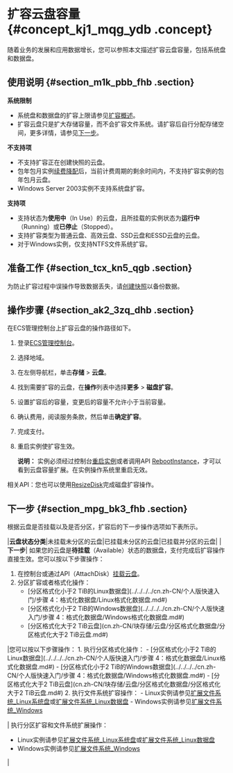 # 扩容云盘容量 {#concept_kj1_mqg_ydb .concept}

随着业务的发展和应用数据增长，您可以参照本文描述扩容云盘容量，包括系统盘和数据盘。

## 使用说明 {#section_m1k_pbb_fhb .section}

**系统限制** 

-   系统盘和数据盘的扩容上限请参见[扩容概述](cn.zh-CN/块存储/云盘/扩容云盘/扩容概述.md#)。
-   扩容云盘只是扩大存储容量，而不会扩容文件系统。请扩容后自行分配存储空间，更多详情，请参见[下一步](#)。

**不支持项** 

-   不支持扩容正在创建快照的云盘。
-   包年包月实例[续费降配](../../../../cn.zh-CN/产品定价/续费实例/续费降配.md#)后，当前计费周期的剩余时间内，不支持扩容实例的包年包月云盘。
-   Windows Server 2003实例不支持系统盘扩容。

**支持项** 

-   支持状态为**使用中**（In Use）的云盘，且所挂载的实例状态为**运行中**（Running）或**已停止**（Stopped）。
-   支持扩容类型为普通云盘、高效云盘、SSD云盘和ESSD云盘的云盘。
-   对于Windows实例，仅支持NTFS文件系统扩容。

## 准备工作 {#section_tcx_kn5_qgb .section}

为防止扩容过程中误操作导致数据丢失，请[创建快照](cn.zh-CN/快照/使用快照/创建快照.md#)以备份数据。

## 操作步骤 {#section_ak2_3zq_dhb .section}

在ECS管理控制台上扩容云盘的操作路径如下。

1.  登录[ECS管理控制台](https://ecs.console.aliyun.com/)。
2.  选择地域。
3.  在左侧导航栏，单击**存储** \> **云盘**。
4.  找到需要扩容的云盘，在**操作**列表中选择**更多** \> **磁盘扩容**。
5.  设置扩容后的容量，变更后的容量不允许小于当前容量。
6.  确认费用，阅读服务条款，然后单击**确定扩容**。
7.  完成支付。
8.  重启实例使扩容生效。

    **说明：** 实例必须经过控制台[重启实例](../../../../cn.zh-CN/实例/管理实例/重启实例.md#)或者调用API [RebootInstance](../../../../cn.zh-CN/API参考/实例/RebootInstance.md#)，才可以看到云盘容量扩展。在实例操作系统里重启无效。


相关API：您也可以使用[ResizeDisk](../../../../cn.zh-CN/API参考/磁盘/ResizeDisk.md#)完成磁盘扩容操作。

## 下一步 {#section_mpg_bk3_fhb .section}

根据云盘是否挂载以及是否分区，扩容后的下一步操作选项如下表所示。

|**云盘状态分类**|未挂载未分区的云盘|已挂载未分区的云盘|已挂载并分区的云盘|
|**下一步**| 如果您的云盘是**待挂载**（Available）状态的数据盘，支付完成后扩容操作直接生效。您可以按以下步骤操作：

 1.  在控制台或通过API（AttachDisk）[挂载云盘](cn.zh-CN/块存储/云盘/挂载云盘.md#)。
2.  分区扩容或者格式化操作：
    -   [分区格式化小于2 TiB的Linux数据盘](../../../../cn.zh-CN/个人版快速入门/步骤 4：格式化数据盘/Linux格式化数据盘.md#)
    -   [分区格式化小于2 TiB的Windows数据盘](../../../../cn.zh-CN/个人版快速入门/步骤 4：格式化数据盘/Windows格式化数据盘.md#)
    -   [分区格式化大于2 TiB云盘](cn.zh-CN/块存储/云盘/分区格式化数据盘/分区格式化大于2 TiB云盘.md#)

 |您可以按以下步骤操作： 1.  执行分区格式化操作：
    -   [分区格式化小于2 TiB的Linux数据盘](../../../../cn.zh-CN/个人版快速入门/步骤 4：格式化数据盘/Linux格式化数据盘.md#)
    -   [分区格式化小于2 TiB的Windows数据盘](../../../../cn.zh-CN/个人版快速入门/步骤 4：格式化数据盘/Windows格式化数据盘.md#)
    -   [分区格式化大于2 TiB云盘](cn.zh-CN/块存储/云盘/分区格式化数据盘/分区格式化大于2 TiB云盘.md#)
2.  执行文件系统扩容操作：
    -   Linux实例请参见[扩展文件系统\_Linux系统盘](cn.zh-CN/隐藏/在线扩容/扩展文件系统_Linux系统盘.md#)或[扩展文件系统\_Linux数据盘](cn.zh-CN/隐藏/在线扩容/扩展文件系统_Linux数据盘.md#)
    -   Windows实例请参见[扩展文件系统\_Windows](cn.zh-CN/隐藏/在线扩容/扩展文件系统_Windows.md#)

 | 执行分区扩容和文件系统扩展操作：

 -   Linux实例请参见[扩展文件系统\_Linux系统盘](cn.zh-CN/隐藏/在线扩容/扩展文件系统_Linux系统盘.md#)或[扩展文件系统\_Linux数据盘](cn.zh-CN/隐藏/在线扩容/扩展文件系统_Linux数据盘.md#)
-   Windows实例请参见[扩展文件系统\_Windows](cn.zh-CN/隐藏/在线扩容/扩展文件系统_Windows.md#)

 |


